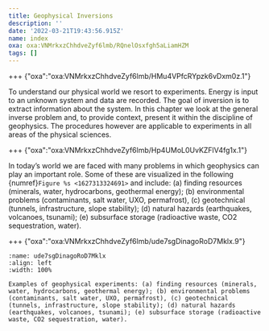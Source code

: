 ```yaml
---
title: Geophysical Inversions
description: ''
date: '2022-03-21T19:43:56.915Z'
name: index
oxa: oxa:VNMrkxzChhdveZyf6lmb/RQnelOsxfgh5aLiamHZM
tags: []
---
```


+++ {"oxa":"oxa:VNMrkxzChhdveZyf6lmb/HMu4VPfcRYpzk6vDxm0z.1"}

To understand our physical world we resort to experiments. Energy is input to an unknown system and data are recorded. The goal of inversion is to extract information about the system. In this chapter we look at the general inverse problem and, to provide context, present it within the discipline of geophysics. The procedures however are applicable to experiments in all areas of the physical sciences.

+++ {"oxa":"oxa:VNMrkxzChhdveZyf6lmb/Hp4UMoL0UvKZFlV4fg1x.1"}

In today’s world we are faced with many problems in which geophysics can play an important role. Some of these are visualized in the following {numref}`Figure %s <1627313324691>` and include: (a) finding resources (minerals, water, hydrocarbons, geothermal energy); (b) environmental problems (contaminants, salt water, UXO, permafrost), (c) geotechnical (tunnels, infrastructure, slope stability); (d) natural hazards (earthquakes, volcanoes, tsunami); (e) subsurface storage (radioactive waste, CO2 sequestration, water).

+++ {"oxa":"oxa:VNMrkxzChhdveZyf6lmb/ude7sgDinagoRoD7Mklx.9"}

```{figure} images/VNMrkxzChhdveZyf6lmb-ude7sgDinagoRoD7Mklx-v9.png
:name: ude7sgDinagoRoD7Mklx
:align: left
:width: 100%

Examples of geophysical experiments: (a) finding resources (minerals, water, hydrocarbons, geothermal energy); (b) environmental problems (contaminants, salt water, UXO, permafrost), (c) geotechnical (tunnels, infrastructure, slope stability); (d) natural hazards (earthquakes, volcanoes, tsunami); (e) subsurface storage (radioactive waste, CO2 sequestration, water).
```

